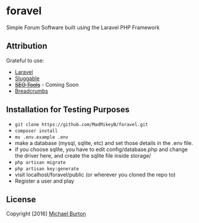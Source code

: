 # foravel

Simple Forum Software built using the Laravel PHP Framework

## Attribution

Grateful to use:


* [Laravel](https://github.com/laravel/laravel)
* [Sluggable](https://github.com/cviebrock/eloquent-sluggable)
* ~~[SEO Tools](https://github.com/artesaos/seotools/)~~ - Coming Soon
* [Breadcrumbs](https://github.com/davejamesmiller/laravel-breadcrumbs/)

## Installation for Testing Purposes

* ```git clone https://github.com/MadMikeyB/foravel.git```
* ```composer install```
* ```mv .env.example .env```
* make a database (mysql, sqlite, etc) and set those details in the .env file.
* if you choose sqlite, you have to edit config/database.php and change the driver here, and create the sqlite file inside storage/
* ```php artisan migrate```
* ```php artisan key:generate```
* visit localhost/foravel/public (or wherever you cloned the repo to)
* Register a user and play

## License

Copyright [2016] [Michael Burton](http://mikeylicio.us)
